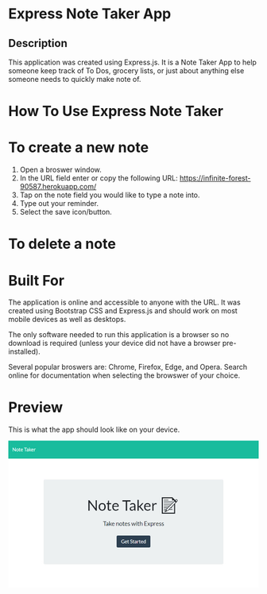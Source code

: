 # Express Note Taker App

## Description

This application was created using Express.js.
It is a Note Taker App to help someone keep track of To Dos, grocery lists, or just about anything else someone needs to quickly make note of.

# How To Use Express Note Taker

# To create a new note
1. Open a broswer window.
2. In the URL field enter or copy the following URL: https://infinite-forest-90587.herokuapp.com/
3. Tap on the note field you would like to type a note into.
4. Type out your reminder.
5. Select the save icon/button.

# To delete a note


# Built For

The application is online and accessible to anyone with the URL.
It was created using Bootstrap CSS and Express.js and should work on most mobile devices as well as desktops.

The only software needed to run this application is a browser so no download is required (unless your device did not have a browser pre-installed).

Several popular broswers are: Chrome, Firefox, Edge, and Opera.  Search online for documentation when selecting the browswer of your choice.

# Preview
This is what the app should look like on your device.

![Note Taker App Screenshot](https://github.com/lewismcruz/express_notetaker/blob/master/notetakerapp.jpg)
